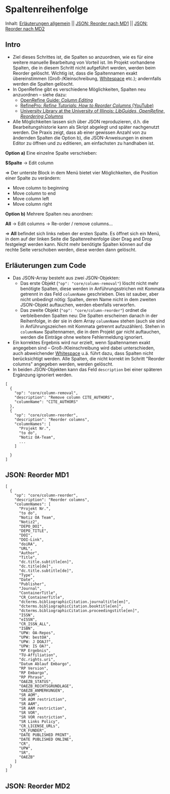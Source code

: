 # Spaltenreihenfolge

Inhalt: 
[Erläuterungen allgemein](#intro) || 
[JSON: Reorder nach MD1](#json-reorder-md1) || 
[JSON: Reorder nach MD2](#json-reorder-md2)

## Intro

* Ziel dieses Schrittes ist, die Spalten so anzuordnen, wie es für eine weitere manuelle Bearbeitung von Vorteil ist. Im Projekt vorhandene Spalten, die in diesem Schritt nicht aufgeführt werden, werden beim Reorder gelöscht. Wichtig ist, dass die Spaltennamen exakt übereinstimmen (Groß-/Kleinschreibung, [Whitespace](https://de.wikipedia.org/wiki/Leerraum) etc.); andernfalls werden die Spalten gelöscht.
* In OpenRefine gibt es verschiedene Möglichkeiten, Spalten neu anzuordnen &ndash; siehe dazu:
  * [OpenRefine Guide: *Column Editing*](https://github.com/OpenRefine/OpenRefine/wiki/Column-Editing)
  * [RefinePro: *Refine Tutorials: How to Reorder Columns* (YouTube)](https://www.youtube.com/watch?v=EpxvbRHLVvk)
  * [University Library at the University of Illinois: *LibGuides, OpenRefine, Reordering Columns*](https://guides.library.illinois.edu/openrefine/reordercolumn)
* Alle Möglichkeiten lassen sich über JSON reproduzieren, d.h. die Bearbeitungshistorie kann als Skript abgelegt und später nachgenutzt werden. Die Praxis zeigt, dass ab einer gewissen Anzahl von zu ändernden Spalten die Option b), die JSON-Anweisungen in einem Editor zu öffnen und zu editieren, am einfachsten zu handhaben ist.

**Option a)** Eine einzelne Spalte verschieben: 

**$Spalte** -> Edit column

=> Der unterste Block in dem Menü bietet vier Möglichkeiten, die Position einer Spalte zu verändern:

* Move column to beginning
* Move column to end
* Move column left
* Move column right

**Option b)** Mehrere Spalten neu anordnen: 

**All** -> Edit columns -> Re-order / remove columns...

=> **All** befindet sich links neben der ersten Spalte. Es öffnet sich ein Menü, in dem auf der linken Seite die Spaltenreihenfolge über Drag and Drop festgelegt werden kann. Nicht mehr benötigte Spalten können auf die rechte Seite verschoben werden, diese werden dann gelöscht.


## Erläuterungen zum Code

* Das JSON-Array besteht aus zwei JSON-Objekten:
  * Das erste Objekt (`"op": "core/column-removal"`) löscht nicht mehr benötigte Spalten, diese werden in Anführungsstrichen mit Kommata getrennt in das Feld `columnName` geschrieben. Dies ist sauber, aber nicht unbedingt nötig: Spalten, deren Name nicht in dem zweiten JSON-Objekt auftauchen, werden ebenfalls verworfen.
  * Das zweite Objekt (`"op": "core/column-reorder"`) ordnet die verbleibenden Spalten neu: Die Spalten erscheinen danach in der Reihenfolge, in der sie in dem Array `columnName` stehen (auch sie sind in Anführungszeichen mit Kommata getrennt aufzuzählen). Stehen in `columnName` Spaltennamen, die in dem Projekt gar nicht auftauchen, werden die Einträge ohne weitere Fehlermeldung ignoriert.
* Ein korrektes Ergebnis wird nur erzielt, wenn Spaltennamen exakt angegeben sind &ndash; Groß-/Kleinschreibung wird dabei unterschieden, auch abweichender [Whitespace](https://de.wikipedia.org/wiki/Leerraum) u.ä. führt dazu, dass Spalten nicht berücksichtigt werden. Alle Spalten, die nicht korrekt im Schritt "Reorder columns" angegeben werden, werden gelöscht.
* In beiden JSON-Objekten kann das Feld `description` bei einer späteren Ergänzung ignoriert werden.


```
[
  {
    "op": "core/column-removal",
    "description": "Remove column CITE_AUTHORS",
    "columnName": "CITE_AUTHORS"
  },
  {
    "op": "core/column-reorder",
    "description": "Reorder columns",
    "columnNames": [
      "Projekt Nr.",
      "to do",
      "Notiz OA-Team",
      ...
    ]

  }
]
```


## JSON: Reorder MD1

```
[
  {
    "op": "core/column-reorder",
    "description": "Reorder columns",
    "columnNames": [
      "Projekt Nr.",
      "to do",
      "Notiz OA Team",
      "Notiz2",
      "DEPO_DOI",
      "DEPO_TITLE",
      "DOI",
      "DOI-Link",
      "doiRA",
      "URL",
      "Author",
      "Title",
      "dc.title.subtitle[en]",
      "dc.title[de]",
      "dc.title.subtitle[de]",
      "Type",
      "Date",
      "Publisher",
      "Journal",
      "ContainerTitle",
      "CR_ContainerTitle",
      "dcterms.bibliographicCitation.journaltitle[en]",
      "dcterms.bibliographicCitation.booktitle[en]",
      "dcterms.bibliographicCitation.proceedingstitle[en]",
      "ISSN",
      "eISSN",
      "CR_ISSN_ALL",
      "ISBN",
      "UPW: OA-Repos",
      "UPW: bestOA",
      "UPW: J DOAJ?",
      "UPW: IS OA?",
      "RP Ergebnis",
      "TU-Affiliation",
      "dc.rights.uri",
      "Datum Ablauf Embargo",
      "RP Version",
      "RP Embargo",
      "RP Phrase",
      "OAEZB_STATUS",
      "OAEZB_RECHTSGRUNDLAGE",
      "OAEZB_ANMERKUNGEN",
      "SR AOM",
      "SR AOM restriction",
      "SR AAM",
      "SR AAM restriction",
      "SR VOR",
      "SR VOR restriction",
      "SR Links Policy",
      "CR_LICENSE_URLs",
      "CR_FUNDER",
      "DATE PUBLISHED PRINT",
      "DATE PUBLISHED ONLINE",
      "CR",
      "UPW",
      "SR",
      "OAEZB"
    ]
  }
]
```

## JSON: Reorder MD2

```
```
